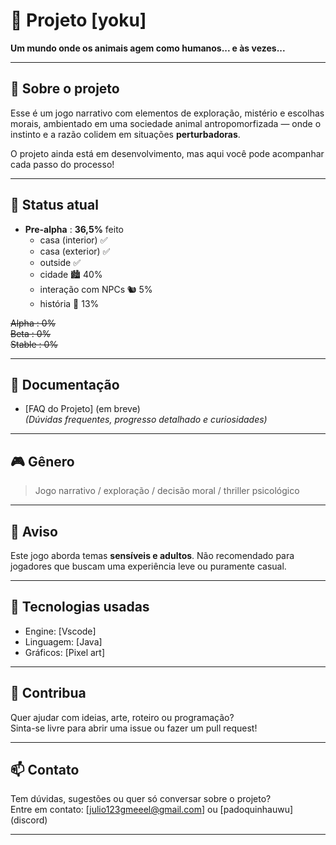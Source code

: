 # 🐾 Projeto [yoku]

**Um mundo onde os animais agem como humanos... e às vezes...**

---

## 🧠 Sobre o projeto

Esse é um jogo narrativo com elementos de exploração, mistério e escolhas morais, ambientado em uma sociedade animal antropomorfizada — onde o instinto e a razão colidem em situações **perturbadoras**.

O projeto ainda está em desenvolvimento, mas aqui você pode acompanhar cada passo do processo!

---

## 🚧 Status atual

- **Pre-alpha** : **36,5%** feito  
  - casa (interior) ✅  
  - casa (exterior) ✅  
  - outside ✅  
  - cidade 🏙️ 40%  
  - interação com NPCs 🐿️ 5%  
  - história 📜 13%

~~Alpha : 0%~~  
~~Beta : 0%~~  
~~Stable : 0%~~

---

## 📄 Documentação

- [FAQ do Projeto] (em breve)  
*(Dúvidas frequentes, progresso detalhado e curiosidades)*

---

## 🎮 Gênero

> Jogo narrativo / exploração / decisão moral / thriller psicológico

---

## 🧪 Aviso

Este jogo aborda temas **sensíveis e adultos**. Não recomendado para jogadores que buscam uma experiência leve ou puramente casual.

---

## 🔧 Tecnologias usadas

- Engine: [Vscode]
- Linguagem: [Java]
- Gráficos: [Pixel art]

---

## 🐾 Contribua

Quer ajudar com ideias, arte, roteiro ou programação?  
Sinta-se livre para abrir uma issue ou fazer um pull request!

---

## 📫 Contato

Tem dúvidas, sugestões ou quer só conversar sobre o projeto?  
Entre em contato: [julio123gmeeel@gmail.com] ou [padoquinhauwu] (discord)

---
 
